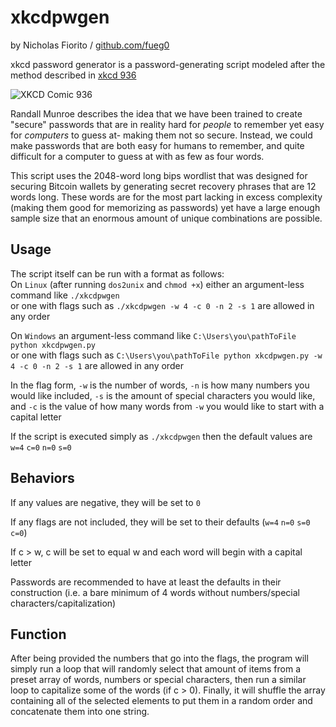 # xkcdpwgen

by Nicholas Fiorito  / [github.com/fueg0](github.com/fueg0)

xkcd password generator is a password-generating script modeled after the method described in [xkcd 936](https://xkcd.com/936/)

![XKCD Comic 936](https://imgs.xkcd.com/comics/password_strength.png)

Randall Munroe describes the idea that we have been trained to create "secure" passwords that are in reality hard for *people* 
to remember yet easy for *computers* to guess at- making them not so secure. Instead, we could make passwords that are both 
easy for humans to remember, and quite difficult for a computer to guess at with as few as four words.

This script uses the 2048-word long bips wordlist that was designed for securing Bitcoin wallets by generating secret recovery 
phrases that are 12 words long. These words are for the most part lacking in excess complexity (making them good for memorizing 
as passwords) yet have a large enough sample size that an enormous amount of unique combinations are possible.

## Usage

The script itself can be run with a format as follows:  
On `Linux` (after running `dos2unix` and `chmod +x`)
either an argument-less command like `./xkcdpwgen`  
or one with flags such as `./xkcdpwgen -w 4 -c 0 -n 2 -s 1` are allowed in any order  

On `Windows`
an argument-less command like `C:\Users\you\pathToFile python xkcdpwgen.py`  
or one with flags such as `C:\Users\you\pathToFile python xkcdpwgen.py -w 4 -c 0 -n 2 -s 1` are allowed in any order  


In the flag form, `-w` is the number of words, `-n` is how many numbers you would like included, `-s` is the amount of special characters you would like, and `-c` is the value of how many words from `-w` you would like to start with a capital letter

If the script is executed simply as `./xkcdpwgen` then the default values are `w=4` `c=0` `n=0` `s=0`

## Behaviors

If any values are negative, they will be set to `0`  

If any flags are not included, they will be set to their defaults (`w=4` `n=0` `s=0` `c=0`)

If c > w, c will be set to equal w and each word will begin with a capital letter

Passwords are recommended to have at least the defaults in their construction (i.e. a bare minimum of 4 words without numbers/special characters/capitalization)

## Function

After being provided the numbers that go into the flags, the program will simply run a loop that will randomly select that amount of items from a preset array of words, numbers or special characters, then run a similar loop to capitalize some of the words (if c > 0). Finally, it will shuffle the array containing all of the selected elements to put them in a random order and concatenate them into one string.
